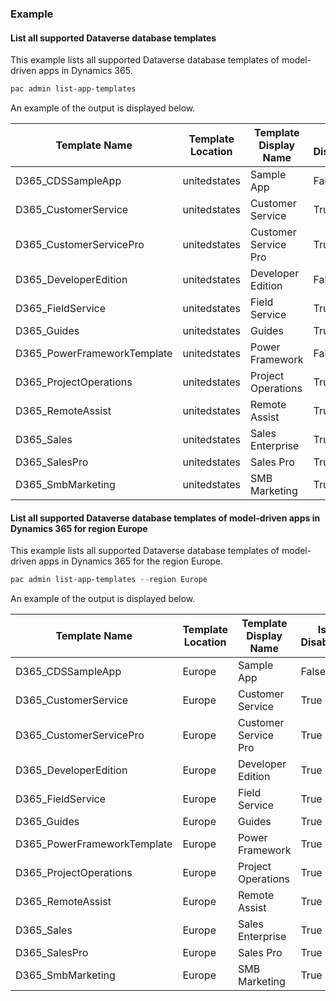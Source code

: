 ### Example

#### List all supported Dataverse database templates

This example lists all supported Dataverse database templates of model-driven apps in Dynamics 365.

```powershell
pac admin list-app-templates
```

An example of the output is displayed below.

| Template Name               | Template Location | Template Display Name | Is Disabled |
|-----------------------------|-------------------|-----------------------|-------------|
| D365_CDSSampleApp           | unitedstates      | Sample App            | False       |
| D365_CustomerService        | unitedstates      | Customer Service      | True        |
| D365_CustomerServicePro     | unitedstates      | Customer Service Pro  | True        |
| D365_DeveloperEdition       | unitedstates      | Developer Edition     | False       |
| D365_FieldService           | unitedstates      | Field Service         | True        |
| D365_Guides                 | unitedstates      | Guides                | True        |
| D365_PowerFrameworkTemplate | unitedstates      | Power Framework       | False       |
| D365_ProjectOperations      | unitedstates      | Project Operations    | True        |
| D365_RemoteAssist           | unitedstates      | Remote Assist         | True        |
| D365_Sales                  | unitedstates      | Sales Enterprise      | True        |
| D365_SalesPro               | unitedstates      | Sales Pro             | True        |
| D365_SmbMarketing           | unitedstates      | SMB Marketing         | True        |

#### List all supported Dataverse database templates of model-driven apps in Dynamics 365 for region Europe

This example lists all supported Dataverse database templates of model-driven apps in Dynamics 365 for the region Europe.

```powershell
pac admin list-app-templates --region Europe
```

An example of the output is displayed below.

| Template Name               | Template Location | Template Display Name | Is Disabled |
|-----------------------------|-------------------|-----------------------|-------------|
| D365_CDSSampleApp           | Europe            | Sample App            | False       |
| D365_CustomerService        | Europe            | Customer Service      | True        |
| D365_CustomerServicePro     | Europe            | Customer Service Pro  | True        |
| D365_DeveloperEdition       | Europe            | Developer Edition     | True        |
| D365_FieldService           | Europe            | Field Service         | True        |
| D365_Guides                 | Europe            | Guides                | True        |
| D365_PowerFrameworkTemplate | Europe            | Power Framework       | True        |
| D365_ProjectOperations      | Europe            | Project Operations    | True        |
| D365_RemoteAssist           | Europe            | Remote Assist         | True        |
| D365_Sales                  | Europe            | Sales Enterprise      | True        |
| D365_SalesPro               | Europe            | Sales Pro             | True        |
| D365_SmbMarketing           | Europe            | SMB Marketing         | True        |
